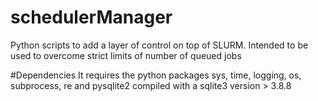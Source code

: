 # schedulerManager
Python scripts to add a layer of control on top of SLURM. Intended to be used to overcome strict limits of number of queued jobs

#Dependencies
It requires the python packages sys, time, logging, os, subprocess, re and pysqlite2 compiled with a sqlite3 version > 3.8.8
